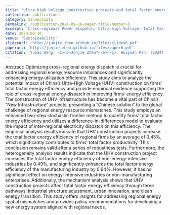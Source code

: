 ```yaml
---
title: "Ultra-high Voltage construction projects and total factor energy efficiency: Empirical evidence on cross-regional power dispatch in China"
collection: publications
category: manuscripts
permalink: /publication/2024-09-16-paper-title-number-6
excerpt: 'Cross-regional Power Dispatch; Ultra-high Voltage; Total Factor Energy Efficiency; New Energy System'
date: 2024-09-16
venue: 'Sustainability'
slidesurl: 'http://junjie-zhen.github.io/files/slides6.pdf'
paperurl: 'http://junjie-zhen.github.io/files/paper6.pdf'
citation: 'Yubao Wang, <i><b>Junjie Zhen*</b></i>, Huiyuan Pan. (2024). &quot;Ultra-high Voltage construction projects and total factor energy efficiency: Empirical evidence on cross-regional power dispatch in China.&quot; <i>Sustainability</i>. 16.'
---
```


Abstract: Optimizing cross-regional energy dispatch is crucial for addressing regional energy resource imbalances and significantly enhancing energy utilization efficiency. This study aims to analyze the potential impact of China’s Ultra-High Voltage (UHV) construction on firms’ total factor energy efficiency and provide empirical evidence supporting the role of cross-regional energy dispatch in improving firms’ energy efficiency. The construction of UHV infrastructure has become a vital part of China’s “New Infrastructure” projects, presenting a “Chinese solution” to the global challenge of regional energy resource mismatches. This study employs an enhanced two-step stochastic frontier method to quantify firms’ total factor energy efficiency and utilizes a difference-in-differences model to evaluate the impact of inter-regional electricity dispatch on this efficiency. The empirical analysis results indicate that UHV construction projects increase the total factor energy efficiency of regional firms by an average of 0.45%, which significantly contributes to firms’ total factor productivity. This conclusion remains valid after a series of robustness tests. Furthermore, the heterogeneity analysis results indicate that the UHV construction project increases the total factor energy efficiency of non-energy-intensive industries by 0.49%, and significantly enhances the total factor energy efficiency of the manufacturing industry by 0.94%. However, it has no significant effect on energy-intensive industries or non-manufacturing enterprises. Additionally, the mechanism analysis shows that UHV construction projects affect total factor energy efficiency through three pathways: industrial structure adjustment, urban innovation, and clean energy transition. This study offers insights for addressing regional energy spatial mismatches and provides policy recommendations for developing a new energy system aligned with regional needs.